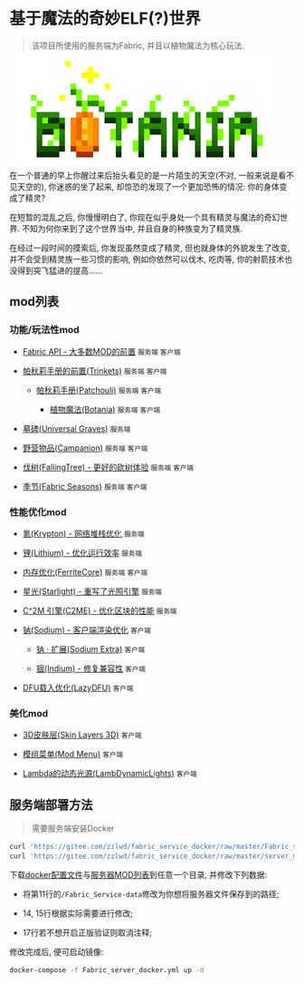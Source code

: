 # 基于魔法的奇妙ELF(?)世界

>该项目所使用的服务端为Fabric, 并且以植物魔法为核心玩法.

![/637416773599398779 (2)](image/一个图片.png)

在一个普通的早上你醒过来后抬头看见的是一片陌生的天空(不对, 一般来说是看不见天空的), 你迷惑的坐了起来, 却惊恐的发现了一个更加恐怖的情况: 你的身体变成了精灵?

在短暂的混乱之后, 你慢慢明白了, 你现在似乎身处一个具有精灵与魔法的奇幻世界. 不知为何你来到了这个世界当中, 并且自身的种族变为了精灵族.

在经过一段时间的摸索后, 你发现虽然变成了精灵, 但也就身体的外貌发生了改变, 并不会受到精灵族一些习惯的影响, 例如你依然可以伐木, 吃肉等, 你的射箭技术也没得到突飞猛进的提高......

## mod列表

### 功能/玩法性mod

- [Fabric API - 大多数MOD的前置](https://www.mcmod.cn/class/3124.html) `服务端` `客户端`

- [帕秋莉手册的前置(Trinkets)](https://www.mcmod.cn/class/3985.html) `服务端` `客户端`

    - [帕秋莉手册(Patchouli)](https://www.mcmod.cn/class/1388.html) `服务端` `客户端`

        - [植物魔法(Botania)](https://www.mcmod.cn/class/332.html) `服务端` `客户端`

- [墓碑(Universal Graves)](https://www.mcmod.cn/class/5082.html) `服务端`

- [野营物品(Campanion)](https://www.mcmod.cn/class/2852.html) `服务端` `客户端`

- [伐树(FallingTree) - 更好的砍树体验](https://www.modrinth.com/mod/fallingtree) `服务端` `客户端`

- [季节(Fabric Seasons)](https://www.modrinth.com/mod/fabric-seasons) `服务端` `客户端`

### 性能优化mod

- [氪(Krypton) - 网络堆栈优化](https://www.modrinth.com/mod/krypton) `服务端`

- [锂(Lithium) - 优化运行效率](https://www.modrinth.com/mod/lithium) `服务端`

- [内存优化(FerriteCore)](https://modrinth.com/mod/ferrite-core) `服务端` `客户端`

- [星光(Starlight) - 重写了光照引擎](https://github.com/PaperMC/Starlight) `服务端`

- [C^2M 引擎(C2ME) - 优化区块的性能](https://www.mcmod.cn/class/3511.html) `服务端`

- [钠(Sodium) - 客户端渲染优化](https://github.com/CaffeineMC/sodium-fabric) `客户端`

    - [钠 · 扩展(Sodium Extra)](https://www.modrinth.com/mod/sodium-extra) `客户端`

    - [铟(Indium) - 修复兼容性](https://www.mcmod.cn/class/3413.html) `客户端`

- [DFU载入优化(LazyDFU)](https://www.mcmod.cn/class/3407.html) `客户端`

### 美化mod

- [3D皮肤层(Skin Layers 3D)](https://www.mcmod.cn/class/4618.html) `客户端`

- [模组菜单(Mod Menu)](https://www.mcmod.cn/class/1675.html) `客户端`

- [Lambda的动态光源(LambDynamicLights)](https://www.mcmod.cn/class/2954.html) `客户端`

## 服务端部署方法

>需要服务端安装Docker

```bash
curl 'https://gitee.com/zzlwd/fabric_service_docker/raw/master/Fabric_server_docker.yml' -o Fabric_server_docker.yml
curl 'https://gitee.com/zzlwd/fabric_service_docker/raw/master/server_mod_list.txt' -o server_mod_list.txt
```

下载[docker配置文件](https://gitee.com/zzlwd/fabric_service_docker/raw/master/Fabric_server_docker.yml)与[服务器MOD列表](https://gitee.com/zzlwd/fabric_service_docker/raw/master/server_mod_list.txt)到任意一个目录, 并修改下列数据:

- 将第11行的`/Fabric_Service-data`修改为你想将服务器文件保存到的路径;

- 14, 15行根据实际需要进行修改;

- 17行若不想开启正版验证则取消注释;

修改完成后, 便可启动镜像: 
```bash
docker-compose -f Fabric_server_docker.yml up -d
```
